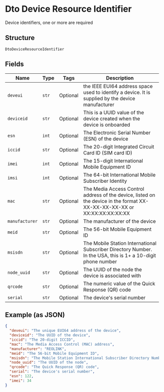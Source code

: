 
# Dto Device Resource Identifier

Device identifiers, one or more are required

## Structure

`DtoDeviceResourceIdentifier`

## Fields

| Name | Type | Tags | Description |
|  --- | --- | --- | --- |
| `deveui` | `str` | Optional | the IEEE EUI64 address space used to identify a device. It is supplied by the device manufacturer |
| `deviceid` | `str` | Optional | This is a UUID value of the device created when the device is onboarded |
| `esn` | `int` | Optional | The Electronic Serial Number (ESN) of the device |
| `iccid` | `str` | Optional | The 20-digit Integrated Circuit Card ID (SIM card ID) |
| `imei` | `int` | Optional | The 15-digit International Mobile Equipment ID |
| `imsi` | `int` | Optional | The 64-bit International Mobile Subscriber Identity |
| `mac` | `str` | Optional | The Media Access Control address of the device, listed on the device in the format XX-XX-XX-XX-XX-XX or XX:XX:XX:XX:XX:XX |
| `manufacturer` | `str` | Optional | The manufacturer of the device |
| `meid` | `str` | Optional | The 56-bit Mobile Equipment ID |
| `msisdn` | `str` | Optional | The Mobile Station International Subscriber Directory Number. In the USA, this is 1+ a 10-digit phone number |
| `node_uuid` | `str` | Optional | The UUID of the node the device is associated with |
| `qrcode` | `str` | Optional | The numeric value of the Quick Response (QR) code |
| `serial` | `str` | Optional | The device's serial number |

## Example (as JSON)

```json
{
  "deveui": "The unique EUI64 address of the device",
  "deviceid": "The UUID of the device",
  "iccid": "The 20-digit ICCID",
  "mac": "The Media Access Control (MAC) address",
  "manufacturer": "REOLINK",
  "meid": "The 56-bit Mobile Equipment ID",
  "msisdn": "The Mobile Station International Subscriber Directory Number",
  "node_uuid": "The UUID of the node",
  "qrcode": "The Quick Response (QR) code",
  "serial": "The device's serial number",
  "esn": 122,
  "imei": 34
}
```

